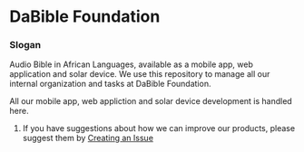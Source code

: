 # DaBible Foundation 
### Slogan
Audio Bible in African Languages, available as a mobile app, web application and solar device. We use this repository to manage all our internal organization and tasks at DaBible Foundation. 

All our mobile app, web appliction and solar device development is handled here.
1. If you have suggestions about how we can improve our products, please suggest them by [Creating an Issue](https://github.com/sanmiayotunde/DaBible-Foundation/issues)
